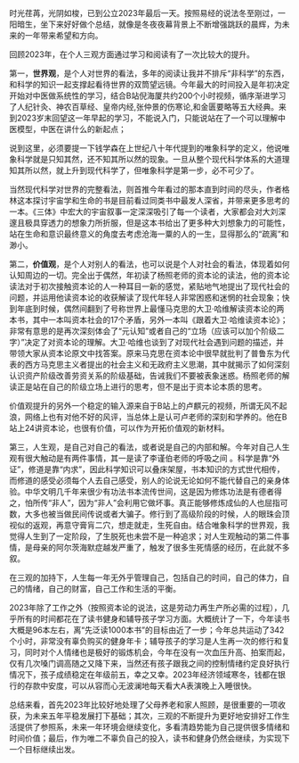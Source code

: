 时光荏苒，光阴如梭，已到公立2023年最后一天。按照易经的说法冬至刚过，一阳暗生，坐下来好好做个总结，就像是冬夜夜幕背景上不断增强跳跃的晨辉，为未来的一年带来希望和方向。

回顾2023年，在个人三观方面通过学习和阅读有了一次比较大的提升。

第一，**世界观**，是个人对世界的看法，多年的阅读让我并不排斥“非科学”的东西，和科学的知识一起支撑起看待世界的双筒望远镜。今年最大的时间投入是年初决定开始对中医做系统性的学习，结合B站倪海厦共约200个小时视频，循序渐进学习了人纪针灸、神农百草经、皇帝内经,张仲景的伤寒论,和金匮要略等五大经典。来到2023岁末回望这一年早起的学习，不能说入门，只能说站在了一个可以理解中医模型，中医在讲什么的新起点；

说到这里，必须要提一下钱学森在上世纪八十年代提到的唯象科学的定义，他说唯象科学就是只知其然，还不知其所以然的现象。一旦从整个现代科学体系的大道理知其所以然，就上升到现代科学了，但唯象科学是第一步，必不可少了。

当然现代科学对世界的完整看法，则首推今年看过的那本直到时间的尽头，作者格林这本探讨宇宙学和生命的书是目前看过同类书中最发人深省，并带来更多思考的一本。《三体》中宏大的宇宙叙事一定深深吸引了每一个读者，大家都会对大刘深邃且极具穿透力的想象力所折服，但是这本书给出了更多种大刘想象力的可能性，站在生命和意识最终意义的角度去考虑沧海一粟的人的一生，显得那么的“疏离”和渺小。

第二，**价值观**，是个人对别人的看法，也可以说是个人对社会的看法，体现着如何认知周边的一切。完全出于偶然，年初读了杨照老师的资本论的读法，他的资本论读法对于初次接触资本论的人一种耳目一新的感觉，紧贴地气地提出了现代社会的问题，并运用他读资本论的收获解读了现代年轻人非常困惑和迷惘的社会现象；快到年底到时候，偶然间翻到了号称世界上最懂马克思的大卫·哈维解读资本论的两本书，其中一本叫资本社会的17个矛盾，另外一本叫《跟着大卫·哈维读资本论》；非常有意思的是再次深刻体会了“元认知”或者自己的“立场（应该可以加个阶级二字）”决定了对资本论的理解。大卫·哈维也谈到了对现代社会遇到问题的描述，并带领大家从资本论原文中找答案。原来马克思在资本论中很早就批判了普鲁东为代表的西方马克思主义者提出的社会主义和无政府主义思潮，其中就揭示了如何深刻认识资产阶级改善劳资关系的阶级基础，告诫我们不要被表象迷惑。杨照老师的解读正是站在自己的阶级立场上进行的思考，但不是出于资本论本质的思考。

价值观提升的另外一个稳定的输入源来自于B站上的卢麒元的视频，所谓无风不起浪，网络上也有对他不好的风评，当总体上是认可卢老师的深刻和学养的。他在B站上24讲资本论，也很有价值，可以作为开拓价值观的新材料。

第三，人生观，是自己对自己的看法，或者说是自己的内部和解。今年对自己人生观有很大触动是有两件事情，其一是读了李谨伯老师的呼吸之间 。科学是靠“外证”，修道是靠“内求”，因此科学知识可以叠床架屋，书本知识的方式世代相传，而修道的感受必须每个人去自己感受，别人的论说无论如何不能代替自己的亲身体验。中华文明几千年来很少有功法书本流传世间，这是因为修炼功法是有德者得之，怕所传“非人”，因为“非人”会利用它做坏事。真正能够修炼成仙的人也屈指可数，大多也被当做民间传说或者大骗子。修行到了高级阶段的时候，人的眼珠会顶视似的返观，再意守膏肓二穴，想走就走，生死自由。结合唯象科学的世界观，我觉得人生到了一定阶段，了生脱死也未尝不是一种追求；对人生观触动的第二件事情，是母亲的阿尔茨海默症越发严重了，触发了很多生死情感的经历，在此就不多叙。

在三观的加持下，人生每一年无外乎管理自己，包括自己的时间，自己的体力，自己的情绪，自己的财富，自己工作和生活的平衡。

2023年除了工作之外（按照资本论的说法，这是劳动力再生产所必需的过程），几乎所有的时间都花在了读书健身和辅导孩子学习方面。大概统计了一下，今年读书大概是96本左右，离“先泛读1000本书”的目标由近了一步；今年总共运动了342个小时，非常没有辜负购买的健身年卡；辅导孩子的学习是人生再一次的修行和复习，同时对个人情绪也是极好的锻炼机会，今年在没有一次血压升高、拍案而起，仅有几次嗓门调高随之又降下来，当然还有孩子跟我之间的控制情绪约定良好执行情况下，孩子成绩稳定在年级前五，幸之又幸。2023年经济领域寒冬，钱都在银行的存款中安度，可以从容而心无波澜地每天看大A表演晚上入睡很快。

总结来看，首先2023年比较好地处理了父母养老和家人照顾，是很重要的一项收获，为未来五年平稳发展打下基础；其次，三观的不断提升为更好地安排好工作生活提供了参照系，未来一年环境会继续变化，多看清趋势能为自己提供很多情绪和时间价值；最后，作为唯二不辜负自己的投入，读书和健身仍然会继续，为实现下一个目标继续出发。

